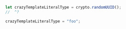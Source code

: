```ts twoslash
let crazyTemplateLiteralType = crypto.randomUUID();
//  ^?

crazyTemplateLiteralType = "foo";
```
